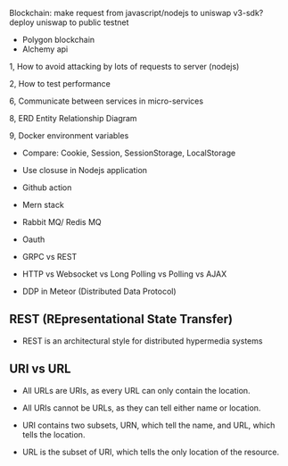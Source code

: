 Blockchain:
make request from javascript/nodejs to uniswap v3-sdk?
deploy uniswap to public testnet

- Polygon blockchain
- Alchemy api

1, How to avoid attacking by lots of requests to server (nodejs)

2, How to test performance

6, Communicate between services in micro-services

8, ERD Entity Relationship Diagram

9, Docker environment variables

- Compare: Cookie, Session, SessionStorage, LocalStorage
- Use closuse in Nodejs application
- Github action
- Mern stack
- Rabbit MQ/ Redis MQ
- Oauth
- GRPC vs REST 
- HTTP vs Websocket vs Long Polling vs Polling
vs AJAX

- DDP in Meteor (Distributed Data Protocol)


## REST (REpresentational State Transfer)
- REST is an architectural style for distributed hypermedia systems


## URI vs URL
- All URLs are URIs, as every URL can only contain the location.
- All URIs cannot be URLs, as they can tell either name or location.	

- URI contains two subsets, URN, which tell the name, and URL, which tells the location.	
- URL is the subset of URI, which tells the only location of the resource.
